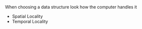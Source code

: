 When choosing a data structure look how the computer handles it
- Spatial Locality
- Temporal Locality